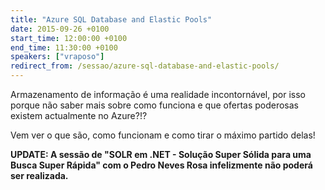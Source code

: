 ```yaml
---
title: "Azure SQL Database and Elastic Pools"
date: 2015-09-26 +0100
start_time: 12:00:00 +0100
end_time: 11:30:00 +0100
speakers: ["vraposo"]
redirect_from: /sessao/azure-sql-database-and-elastic-pools/
---
```

Armazenamento de informação é uma realidade incontornável, por isso porque não saber mais sobre como funciona e que ofertas poderosas existem actualmente no Azure?!? 

Vem ver o que são, como funcionam e como tirar o máximo partido delas!

**UPDATE: A sessão de "SOLR em .NET - Solução Super Sólida para uma Busca Super Rápida" com o Pedro Neves Rosa infelizmente não poderá ser realizada.**

